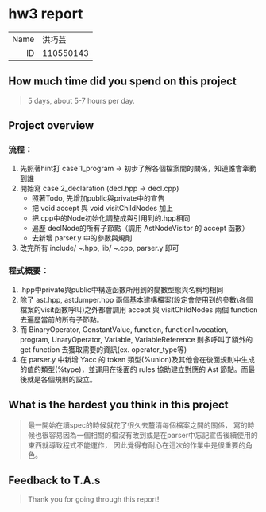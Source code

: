 # hw3 report

|      |           |
| ---: | :-------- |
| Name | 洪巧芸    |
|   ID | 110550143 |

## How much time did you spend on this project

> 5 days, about 5-7 hours per day.

## Project overview

### 流程：
1. 先照著hint打 case 1_program -> 初步了解各個檔案間的關係，知道誰會牽動到誰
1. 開始寫 case 2_declaration (decl.hpp -> decl.cpp)
    - 照著Todo, 先增加public與private中的宣告  
    - 把 void accept 與 void visitChildNodes 加上  
    - 把.cpp中的Node初始化調整成與引用到的.hpp相同
    - 遍歷 declNode的所有子節點（調用 AstNodeVisitor 的 accept 函數）
    - 去新增 parser.y 中的參數與規則
1. 改完所有 include/ ~.hpp, lib/ ~.cpp, parser.y 即可

### 程式概要：
1. .hpp中private與public中構造函數所用到的變數型態與名稱均相同
1. 除了 ast.hpp, astdumper.hpp 兩個基本建構檔案(設定會使用到的參數\各個檔案的visit函數呼叫)之外都會調用 accept 與 visitChildNodes 兩個 function 去遍歷當前的所有子節點。
1. 而 BinaryOperator, ConstantValue, function, functionInvocation, program, UnaryOperator, Variable, VariableReference 則多呼叫了額外的 get function 去獲取需要的資訊(ex. operator_type等)
1. 在 parser.y 中新增 Yacc 的 token 類型(%union)及其他會在後面規則中生成的值的類型(%type)，並運用在後面的 rules 協助建立對應的 Ast 節點。而最後就是各個規則的設立。  

## What is the hardest you think in this project
> 最一開始在讀spec的時候就花了很久去釐清每個檔案之間的關係，
寫的時候也很容易因為一個相關的檔沒有改到或是在parser中忘記宣告後續使用的東西就導致程式不能運作，
因此覺得有耐心在這次的作業中是很重要的角色。

## Feedback to T.A.s

> Thank you for going through this report!
